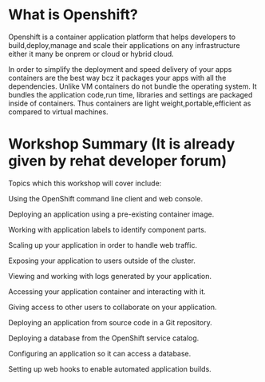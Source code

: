 # What is Openshift?
Openshift is a container application platform that helps developers to build,deploy,manage and scale their applications on any infrastructure either it many be onprem or cloud or hybrid cloud.

In order to simplify the deployment and speed delivery of your apps containers are the best way bcz it packages your apps with all the dependencies. Unlike VM containers do not bundle the operating system. It bundles the application code,run time, libraries and settings are packaged inside of containers. Thus containers are light weight,portable,efficient as compared to virtual machines. 

# Workshop Summary (It is already given by rehat developer forum)
Topics which this workshop will cover include:

Using the OpenShift command line client and web console.

Deploying an application using a pre-existing container image.

Working with application labels to identify component parts.

Scaling up your application in order to handle web traffic.

Exposing your application to users outside of the cluster.

Viewing and working with logs generated by your application.

Accessing your application container and interacting with it.

Giving access to other users to collaborate on your application.

Deploying an application from source code in a Git repository.

Deploying a database from the OpenShift service catalog.

Configuring an application so it can access a database.

Setting up web hooks to enable automated application builds.
